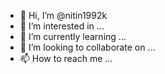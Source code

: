 - 👋 Hi, I’m @nitin1992k
- 👀 I’m interested in ...
- 🌱 I’m currently learning ...
- 💞️ I’m looking to collaborate on ...
- 📫 How to reach me ...

<!---
nitin1992k/nitin1992k is a ✨ special ✨ repository because its `README.md` (this file) appears on your GitHub profile.
You can click the Preview link to take a look at your changes.
--->
